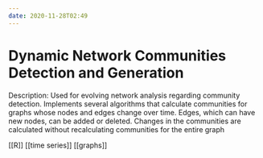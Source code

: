 ```yaml
---
date: 2020-11-28T02:49
---
```


# Dynamic Network Communities Detection and Generation

Description: Used for evolving network analysis regarding community detection. Implements several algorithms that calculate communities for graphs whose nodes and edges change over time. Edges, which can have new nodes, can be added or deleted. Changes in the communities are calculated without recalculating communities for the entire graph

[[R]]
[[time series]]
[[graphs]]